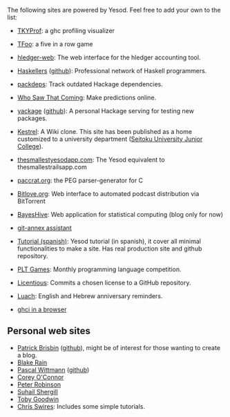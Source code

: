 The following sites are powered by Yesod. Feel free to add your own to the list:

* [TKYProf](http://blog.foldr.in/tkyprof-a-web-based-interactive-visualizer-fo): a ghc profiling visualizer
* [TFoo](http://tfoo.herokuapp.com/): a five in a row game
* [hledger-web](http://demo.hledger.org/): The web interface for the hledger accounting tool.
* [Haskellers](http://www.haskellers.com/) ([github](https://github.com/snoyberg/haskellers)): Professional network of Haskell programmers.
* [packdeps](http://packdeps.haskellers.com/): Track outdated Hackage dependencies.
* [Who Saw That Coming](http://www.whosawthatcoming.com/): Make predictions online.

* [yackage](http://hackage.haskell.org/package/yackage) ([github](https://github.com/snoyberg/yackage)): A personal Hackage serving for testing new packages.
* [Kestrel](https://github.com/cutsea110/Kestrel): A Wiki clone. This site has been published as a home customized to a university department ([Seitoku University Junior College](http://soubun.seitoku.ac.jp)).
* [thesmallestyesodapp.com](http://thesmallestyesodapp.com/): The Yesod equivalent to thesmallestrailsapp.com
* [paccrat.org](http://paccrat.org/): the PEG parser-generator for C

* [Bitlove.org](http://bitlove.org/): Web interface to automated podcast distribution via BitTorrent
* [BayesHive](http://bayeshive.com): Web application for statistical computing (blog only for now)
* [git-annex assistant](http://git-annex.branchable.com/assistant/)
* [Tutorial (spanish)](http://tutorial-yesod-haskell.computer-mind.com/): Yesod tutorial (in spanish), it cover all minimal functionalities to make a site. Has real production site and github repository.
* [PLT Games](http://www.pltgames.com/): Monthly programming language competition.
* [Licentious](http://licentious.herokuapp.com/): Commits a chosen license to a GitHub repository.

* [Luach](http://luach.snoyman.com/): English and Hebrew anniversary reminders.
* [ghci in a browser](https://github.com/dterei/ghci-in-a-new-dress)


## Personal web sites

* [Patrick Brisbin](http://pbrisbin.com/) ([github](https://github.com/pbrisbin/devsite)), might be of interest for those wanting to create a blog.
* [Blake Rain](http://meadowstalk.com/)
* [Pascal Wittmann](https://www.pascal-wittmann.de/) ([github](https://github.com/pSub/pascal-wittmann.de))
* [Corey O'Connor](http://www.corebotllc.com/)
* [Peter Robinson](http://robinson.monoid.at/)
* [Suhail Shergill](http://blog.shergill.su)
* [Toby Goodwin](http://paganbooks.eu/software/)
* [Chris Swires](http://christopherswires.com/): Includes some simple tutorials.
